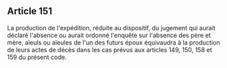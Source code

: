 Article 151
----
La production de l'expédition, réduite au dispositif, du jugement qui aurait
déclaré l'absence ou aurait ordonné l'enquête sur l'absence des père et mère,
aïeuls ou aïeules de l'un des futurs époux équivaudra à la production de leurs
actes de décès dans les cas prévus aux articles 149, 150, 158 et 159 du présent
code.
